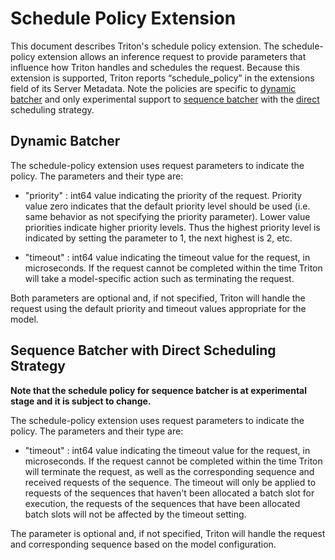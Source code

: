 <!--
# Copyright 2020-2023, NVIDIA CORPORATION & AFFILIATES. All rights reserved.
#
# Redistribution and use in source and binary forms, with or without
# modification, are permitted provided that the following conditions
# are met:
#  * Redistributions of source code must retain the above copyright
#    notice, this list of conditions and the following disclaimer.
#  * Redistributions in binary form must reproduce the above copyright
#    notice, this list of conditions and the following disclaimer in the
#    documentation and/or other materials provided with the distribution.
#  * Neither the name of NVIDIA CORPORATION nor the names of its
#    contributors may be used to endorse or promote products derived
#    from this software without specific prior written permission.
#
# THIS SOFTWARE IS PROVIDED BY THE COPYRIGHT HOLDERS ``AS IS'' AND ANY
# EXPRESS OR IMPLIED WARRANTIES, INCLUDING, BUT NOT LIMITED TO, THE
# IMPLIED WARRANTIES OF MERCHANTABILITY AND FITNESS FOR A PARTICULAR
# PURPOSE ARE DISCLAIMED.  IN NO EVENT SHALL THE COPYRIGHT OWNER OR
# CONTRIBUTORS BE LIABLE FOR ANY DIRECT, INDIRECT, INCIDENTAL, SPECIAL,
# EXEMPLARY, OR CONSEQUENTIAL DAMAGES (INCLUDING, BUT NOT LIMITED TO,
# PROCUREMENT OF SUBSTITUTE GOODS OR SERVICES; LOSS OF USE, DATA, OR
# PROFITS; OR BUSINESS INTERRUPTION) HOWEVER CAUSED AND ON ANY THEORY
# OF LIABILITY, WHETHER IN CONTRACT, STRICT LIABILITY, OR TORT
# (INCLUDING NEGLIGENCE OR OTHERWISE) ARISING IN ANY WAY OUT OF THE USE
# OF THIS SOFTWARE, EVEN IF ADVISED OF THE POSSIBILITY OF SUCH DAMAGE.
-->

# Schedule Policy Extension

This document describes Triton's schedule policy extension. The
schedule-policy extension allows an inference request to provide
parameters that influence how Triton handles and schedules the
request. Because this extension is supported, Triton reports
“schedule_policy” in the extensions field of its Server Metadata.
Note the policies are specific to [dynamic
batcher](https://github.com/triton-inference-server/server/blob/main/docs/user_guide/model_configuration.md#dynamic-batcher)
and only experimental support to [sequence
batcher](https://github.com/triton-inference-server/server/blob/main/docs/user_guide/model_configuration.md#sequence-batcher)
with the [direct](https://github.com/triton-inference-server/server/blob/main/docs/user_guide/architecture.md#direct)
scheduling strategy.

## Dynamic Batcher

The schedule-policy extension uses request parameters to indicate the
policy. The parameters and their type are:

- "priority" : int64 value indicating the priority of the
  request. Priority value zero indicates that the default priority
  level should be used (i.e. same behavior as not specifying the
  priority parameter). Lower value priorities indicate higher priority
  levels. Thus the highest priority level is indicated by setting the
  parameter to 1, the next highest is 2, etc.

- "timeout" : int64 value indicating the timeout value for the
  request, in microseconds. If the request cannot be completed within
  the time Triton will take a model-specific action such as
  terminating the request.

Both parameters are optional and, if not specified, Triton will handle
the request using the default priority and timeout values appropriate
for the model.

## Sequence Batcher with Direct Scheduling Strategy

**Note that the schedule policy for sequence batcher is at experimental stage
and it is subject to change.**

The schedule-policy extension uses request parameters to indicate the
policy. The parameters and their type are:

- "timeout" : int64 value indicating the timeout value for the
  request, in microseconds. If the request cannot be completed within
  the time Triton will terminate the request, as well as the corresponding
  sequence and received requests of the sequence. The timeout will only be
  applied to requests of the sequences that haven't been allocated a batch slot
  for execution, the requests of the sequences that have been allocated batch
  slots will not be affected by the timeout setting.

The parameter is optional and, if not specified, Triton will handle
the request and corresponding sequence based on the model configuration.